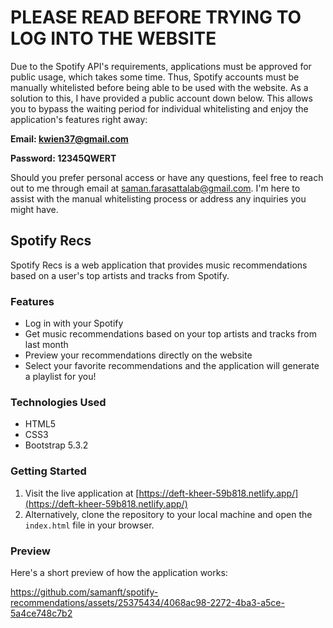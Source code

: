 # PLEASE READ BEFORE TRYING TO LOG INTO THE WEBSITE
Due to the Spotify API's requirements, applications must be approved for public usage, which takes some time. Thus, Spotify accounts must be manually whitelisted before being able to be used with the website. As a solution to this, I have provided a public account down below. This allows you to bypass the waiting period for individual whitelisting and enjoy the application's features right away:

**Email: kwien37@gmail.com**

**Password: 12345QWERT**

Should you prefer personal access or have any questions, feel free to reach out to me through email at saman.farasattalab@gmail.com. I'm here to assist with the manual whitelisting process or address any inquiries you might have.


## Spotify Recs

Spotify Recs is a web application that provides music recommendations based on a user's top artists and tracks from Spotify.

### Features

- Log in with your Spotify
- Get music recommendations based on your top artists and tracks from last month
- Preview your recommendations directly on the website
- Select your favorite recommendations and the application will generate a playlist for you!

### Technologies Used

- HTML5
- CSS3
- Bootstrap 5.3.2

### Getting Started

1. Visit the live application at [https://deft-kheer-59b818.netlify.app/](https://deft-kheer-59b818.netlify.app/)
2. Alternatively, clone the repository to your local machine and open the `index.html` file in your browser.

### Preview

Here's a short preview of how the application works:

https://github.com/samanft/spotify-recommendations/assets/25375434/4068ac98-2272-4ba3-a5ce-5a4ce748c7b2
